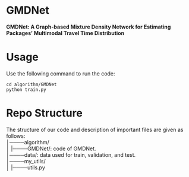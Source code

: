 # GMDNet
**GMDNet: A Graph-based Mixture Density Network for Estimating Packages’ Multimodal Travel Time Distribution**

# Usage
Use the following command to run the code:

```
cd algorithm/GMDNet
python train.py
```

# Repo Structure
The structure of our code and description of important files are given as follows:  
│────algorithm/  
│    |────GMDNet/: code of GMDNet.  
│────data/: data used for train, validation, and test.  
│────my_utils/  
│    |────utils.py   

